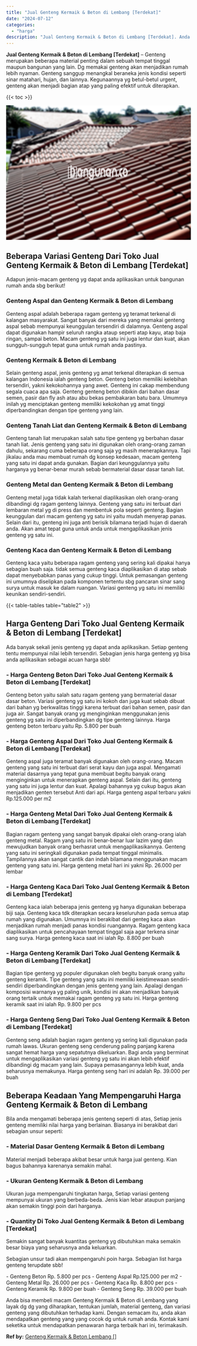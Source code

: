 ```yaml
---
title: "Jual Genteng Kermaik & Beton di Lembang [Terdekat]"
date: "2024-07-12"
categories: 
  - "harga"
description: "Jual Genteng Kermaik & Beton di Lembang [Terdekat]. Anda bisa membeli macam Genteng Kermaik & Beton di Lembang yang layak dg dg yang diharapkan, tentukan jum..."
---
```


**Jual Genteng Kermaik & Beton di Lembang \[Terdekat\]** – Genteng merupakan beberapa material penting dalam sebuah tempat tinggal maupun bangunan yang lain. Dg memakai genteng akan menjadikan rumah lebih nyaman. Genteng sanggup menangkal beraneka jenis kondisi seperti sinar matahari, hujan, dan lainnya. Kegunaannya yg betul-betul urgent, genteng akan menjadi bagian atap yang paling efektif untuk diterapkan.

{{< toc >}}

![Jual Genteng Kermaik & Beton di Lembang [Terdekat]](/images/genteng-minimalis-murah09.png)

## Beberapa Variasi Genteng Dari Toko Jual Genteng Kermaik & Beton di Lembang \[Terdekat\]

Adapun jenis-macam genteng yg dapat anda aplikasikan untuk bangunan rumah anda sbg berikut!

### Genteng Aspal dan Genteng Kermaik & Beton di Lembang

Genteng aspal adalah beberapa ragam genteng yg teramat terkenal di kalangan masyarakat. Sangat banyak dari mereka yang memakai genteng aspal sebab mempunyai keunggulan tersendiri di dalamnya. Genteng aspal dapat digunakan hampir seluruh rangka ataup seperti atap kayu, atap baja ringan, sampai beton. Macam genteng yg satu ini juga lentur dan kuat, akan sungguh-sungguh tepat guna untuk rumah anda pastinya.

### Genteng Kermaik & Beton di Lembang

Selain genteng aspal, jenis genteng yg amat terkenal diterapkan di semua kalangan Indonesia ialah genteng beton. Genteng beton memiliki kelebihan tersendiri, yakni kekokohannya yang awet. Genteng ini cakap membendung segala cuaca apa saja. Genteng genteng beton dibikin dari bahan dasar semen, pasir dan fly ash atau abu bekas pembakaran batu bara. Umumnya inilah yg menciptakan genteng memiliki kekokohan yg amat tinggi diperbandingkan dengan tipe genteng yang lain.

### Genteng Tanah Liat dan Genteng Kermaik & Beton di Lembang

Genteng tanah liat merupakan salah satu tipe genteng yg berbahan dasar tanah liat. Jenis genteng yang satu ini digunakan oleh orang-orang zaman dahulu, sekarang cuma beberapa orang saja yg masih menerapkannya. Tapi jikalau anda mau membuat rumah dg konsep kedesaan, macam genteng yang satu ini dapat anda gunakan. Bagian dari keunggulannya yaitu harganya yg benar-benar murah sebab bermaterial dasar dasar tanah liat.

### Genteng Metal dan Genteng Kermaik & Beton di Lembang

Genteng metal juga tidak kalah terkenal diaplikasikan oleh orang-orang dibandingi dg ragam genteng lainnya. Genteng yang satu ini terbuat dari lembaran metal yg di press dan membentuk pola seperti genteng. Bagian keunggulan dari macam genteng yg satu ini yaitu mudah menyerap panas. Selain dari itu, genteng ini juga anti berisik bilamana terjadi hujan di daerah anda. Akan amat tepat guna untuk anda untuk mengaplikasikan jenis genteng yg satu ini.

### Genteng Kaca dan Genteng Kermaik & Beton di Lembang

Genteng kaca yaitu beberapa ragam genteng yang sering kali dipakai hanya sebagian buah saja. tidak semua genteng kaca diaplikasikan di atap sebab dapat menyebabkan panas yang cukup tinggi. Untuk pemasangan genteng ini umumnya diselipkan pada komponen tertentu sbg pancaran sinar sang surya untuk masuk ke dalam ruangan. Variasi genteng yg satu ini memiliki keunikan sendiri-sendiri.

{{< table-tables table="table2" >}}

## Harga Genteng Dari Toko Jual Genteng Kermaik & Beton di Lembang \[Terdekat\]

Ada banyak sekali jenis genteng yg dapat anda aplikasikan. Setiap genteng tentu mempunyai nilai lebih tersendiri. Sebagian jenis harga genteng yg bisa anda aplikasikan sebagai acuan harga sbb!

### \- Harga Genteng Beton Dari Toko Jual Genteng Kermaik & Beton di Lembang \[Terdekat\]

Genteng beton yaitu salah satu ragam genteng yang bermaterial dasar dasar beton. Variasi genteng yg satu ini kokoh dan juga kuat sebab dibuat dari bahan yg berkwalitas tinggi karena terbuat dari bahan semen, pasir dan juga air. Sangat banyak orang yg menginginkan menggunakan jenis genteng yg satu ini diperbandingkan dg tipe genteng lainnya. Harga genteng beton terbaru yaitu Rp. 5.800 per buah

### \- Harga Genteng Aspal Dari Toko Jual Genteng Kermaik & Beton di Lembang \[Terdekat\]

Genteng aspal juga teramat banyak digunakan oleh orang-orang. Macam genteng yang satu ini terbuat dari serat kayu dan juga aspal. Mengamati material dasarnya yang tepat guna membuat begitu banyak orang menginginkan untuk menerapkan genteng aspal. Selain dari itu, genteng yang satu ini juga lentur dan kuat. Apalagi bahannya yg cukup bagus akan menjadikan genten tersebut Anti dari api. Harga genteng aspal terbaru yakni Rp.125.000 per m2

### \- Harga Genteng Metal Dari Toko Jual Genteng Kermaik & Beton di Lembang \[Terdekat\]

Bagian ragam genteng yang sangat banyak dipakai oleh orang-orang ialah genteng metal. Ragam yang satu ini benar-benar luar lazim yang dan mewujudkan banyak orang berhasrat untuk mengaplikasikannya. Genteng yang satu ini seringkali digunakan pada tempat tinggal minimalis. Tampilannya akan sangat cantik dan indah bilamana menggunakan macam genteng yang satu ini. Harga genteng metal hari ini yakni Rp. 26.000 per lembar

### \- Harga Genteng Kaca Dari Toko Jual Genteng Kermaik & Beton di Lembang \[Terdekat\]

Genteng kaca ialah beberapa jenis genteng yg hanya digunakan beberapa biji saja. Genteng kaca tdk diterapkan secara keseluruhan pada semua atap rumah yang digunakan. Umumnya ini berakibat dari genteg kaca akan menjadikan rumah menjadi panas kondisi ruangannya. Ragam genteng kaca diaplikasikan untuk pencahayaan tempat tinggal saja agar terkena sinar sang surya. Harga genteng kaca saat ini ialah Rp. 8.800 per buah

### \- Harga Genteng Keramik Dari Toko Jual Genteng Kermaik & Beton di Lembang \[Terdekat\]

Bagian tipe genteng yg populer digunakan oleh begitu banyak orang yaitu genteng keramik. Tipe genteng yang satu ini memiliki keistimewaan sendiri-sendiri diperbandingkan dengan jenis genteng yang lain. Apalagi dengan komposisi warnanya yg paling unik, kondisi ini akan menjadikan banyak orang tertaik untuk memakai ragam genteng yg satu ini. Harga genteng keramik saat ini ialah Rp. 9.800 per pcs

### \- Harga Genteng Seng Dari Toko Jual Genteng Kermaik & Beton di Lembang \[Terdekat\]

Genteng seng adalah bagian ragam genteng yg sering kali digunakan pada rumah lawas. Ukuran genteng seng cenderung paling panjang karena sangat hemat harga yang sepatutnya dikeluarkan. Bagi anda yang berminat untuk mengaplikasikan variasi genteng yg satu ini akan lebih efektif dibandingi dg macam yang lain. Supaya pemasangannya lebih kuat, anda seharusnya memakunya. Harga genteng seng hari ini adalah Rp. 39.000 per buah

## Beberapa Keadaan Yang Mempengaruhi Harga Genteng Kermaik & Beton di Lembang

Bila anda mengamati beberapa jenis genteng seperti di atas, Setiap jenis genteng memiliki nilai harga yang berlainan. Biasanya ini berakibat dari sebagian unsur seperti:

### \- Material Dasar Genteng Kermaik & Beton di Lembang

Material menjadi beberapa akibat besar untuk harga jual genteng. Kian bagus bahannya karenanya semakin mahal.

### \- Ukuran Genteng Kermaik & Beton di Lembang

Ukuran juga mempengaruhi tingkatan harga, Setiap variasi genteng mempunyai ukuran yang berbeda-beda. Jenis kian lebar ataupun panjang akan semakin tinggi poin dari harganya.

### \- Quantity Di Toko Jual Genteng Kermaik & Beton di Lembang \[Terdekat\]

Semakin sangat banyak kuantitas genteng yg dibutuhkan maka semakin besar biaya yang seharusnya anda keluarkan.

Sebagian unsur tadi akan mempengaruhi poin harga. Sebagian list harga genteng terupdate sbb!

\- Genteng Beton Rp. 5.800 per pcs - Genteng Aspal Rp.125.000 per m2 - Genteng Metal Rp. 26.000 per pcs - Genteng Kaca Rp. 8.800 per pcs - Genteng Keramik Rp. 9.800 per buah - Genteng Seng Rp. 39.000 per buah

Anda bisa membeli macam Genteng Kermaik & Beton di Lembang yang layak dg dg yang diharapkan, tentukan jumlah, material genteng, dan variasi genteng yang dibutuhkan terhadap kami. Dengan semacam itu, anda akan mendapatkan genteng yang yang cocok dg untuk rumah anda. Kontak kami seketika untuk mendapatkan penawaran harga terbaik hari ini, terimakasih.

**Ref by:**  [Genteng Kermaik & Beton  Lembang []](https://id.wikipedia.org/wiki/Genteng)
